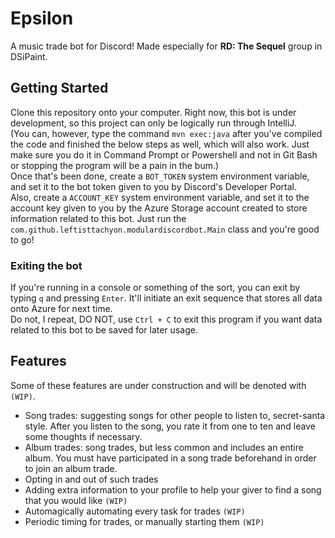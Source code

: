 # Epsilon
A music trade bot for Discord! Made especially for **RD: The Sequel** group in DSiPaint.  

## Getting Started  
Clone this repository onto your computer. Right now, this bot is under development, so this project can only be logically run through IntelliJ.  
(You can, however, type the command `mvn exec:java` after you've compiled the code and finished the below steps as well, which will also work. Just make sure you do it in Command Prompt or Powershell and not in Git Bash or stopping the program will be a pain in the bum.)  
Once that's been done, create a `BOT_TOKEN` system environment variable, and set it to the bot token given to you by Discord's Developer Portal.  
Also, create a `ACCOUNT_KEY` system environment variable, and set it to the account key given to you by the Azure Storage account created to store information related to this bot.
Just run the `com.github.leftisttachyon.modulardiscordbot.Main` class and you're good to go!

### Exiting the bot  
If you're running in a console or something of the sort, you can exit by typing `q` and pressing `Enter`. It'll initiate an exit sequence that stores all data onto Azure for next time.  
Do not, I repeat, DO NOT, use `Ctrl + C` to exit this program if you want data related to this bot to be saved for later usage.  

## Features  
Some of these features are under construction and will be denoted with `(WIP)`.  
 - Song trades: suggesting songs for other people to listen to, secret-santa style. After you listen to the song, you rate it from one to ten and leave some thoughts if necessary.
 - Album trades: song trades, but less common and includes an entire album. You must have participated in a song trade beforehand in order to join an album trade.
 - Opting in and out of such trades
 - Adding extra information to your profile to help your giver to find a song that you would like `(WIP)`
 - Automagically automating every task for trades `(WIP)`
 - Periodic timing for trades, or manually starting them `(WIP)`
